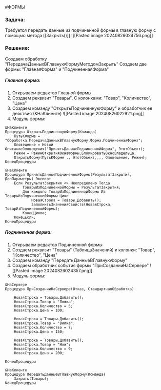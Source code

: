 #ФОРМЫ 
### Задача:
Требуется передать данные из подчиненной формы в главную форму с помощью метода [[Закрыть()]]
![[Pasted image 20240826024756.png]]
### Решение:
Создаем обработку "ПередачаДанныхВГлавнуюФормуМетодомЗакрыть"
Создаем две формы: "ГлавнаяФорма" и "ПодчиненнаяФорма"
##### Главная форма:
1. Открываем редактор Главной формы
2. Создаем реквизит "Товары". С колонками: "Товар", "Количество", "Цена"
3. Создаем команду "ОткрытьПодчиненнуюФорму" и обработчик ее действия (&НаКлиенте)
![[Pasted image 20240826022821.png]]
4. Модуль формы:
```bsl
&НаКлиенте
Процедура ОткрытьПодчиненнуюФорму(Команда)
	ПутьКФорме = "Обработка.ПередачаДанныхВГлавнуюФорму.Форма.ПодчиненнаяФорма";
	Оповещение = Новый ОписаниеОповещения("ПринятьДанныеПодчиненнойФормы", ЭтотОбъект);
	Режим = РежимОткрытияОкнаФормы.БлокироватьОкноВладельца;
	ОткрытьФорму(ПутьКФорме ,, ЭтотОбъект,,,, Оповещение, Режим);
КонецПроцедуры

&НаКлиенте
Процедура ПринятьДанныеПодчиненнойФормы(РезультатЗакрытия, ДопПараметры) Экспорт
	Если РезультатЗакрытия <> Неопределено Тогда
		ТоварыИзПодчиненнойФормы = РезультатЗакрытия;
		Для каждого ТоварИзПодчиненнойФормы Из ТоварыИзПодчиненнойФормы Цикл
			НоваяСтрока = Товары.Добавить();
			ЗаполнитьЗначенияСвойств(НоваяСтрока, ТоварИзПодчиненнойФормы);
		КонецЦикла;
	КонецЕсли;
КонецПроцедуры
```
##### Подчиненная форма:
1. Открываем редактор Подчиненной формы
2. Создаем реквизит "Товары" (ТаблицаЗначений) и колонки: "Товар", "Количество", "Цена"
3. Создаем команду "ПередатьДанныеВГлавнуюФорму"
4. Создаем обработчик события формы "ПриСозданииНаСервере"
![[Pasted image 20240826024357.png]]
5. Модуль формы:
```bsl
&НаСервере
Процедура ПриСозданииНаСервере(Отказ, СтандартнаяОбработка)

	НоваяСтрока = Товары.Добавить();
	НоваяСтрока.Товар = "Ложка";
	НоваяСтрока.Количество = 5;
	НоваяСтрока.Цена = 100;
	
	НоваяСтрока = Товары.Добавить();
	НоваяСтрока.Товар = "Вилка";
	НоваяСтрока.Количество = 7;
	НоваяСтрока.Цена = 150;
	
	НоваяСтрока = Товары.Добавить();
	НоваяСтрока.Товар = "Нож";
	НоваяСтрока.Количество = 9;
	НоваяСтрока.Цена = 200;

КонецПроцедуры

&НаКлиенте
Процедура ПередатьДанныеВГлавнуюФорму(Команда)
	Закрыть(Товары);
КонецПроцедуры
```